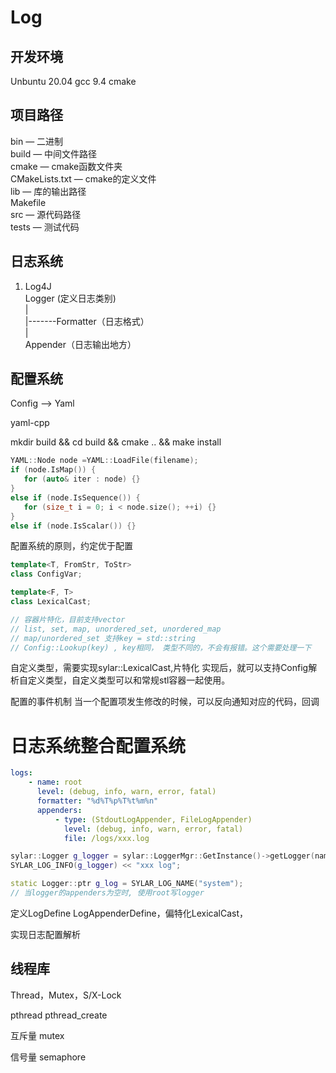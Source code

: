 # Log

## 开发环境
Unbuntu 20.04
gcc 9.4
cmake

## 项目路径
bin — 二进制 \
build — 中间文件路径 \
cmake — cmake函数文件夹 \
CMakeLists.txt — cmake的定义文件 \
lib — 库的输出路径 \
Makefile \
src — 源代码路径 \
tests — 测试代码 

## 日志系统
1) Log4J \
Logger (定义日志类别) \
   | \
   |-------Formatter（日志格式）\
   | \
Appender（日志输出地方）

## 配置系统

Config --> Yaml 

yaml-cpp 

mkdir build && cd build && cmake .. && make install
```cpp
YAML::Node node =YAML::LoadFile(filename);
if (node.IsMap()) {
   for (auto& iter : node) {}
}
else if (node.IsSequence()) {
   for (size_t i = 0; i < node.size(); ++i) {}
}
else if (node.IsScalar()) {}
```
配置系统的原则，约定优于配置
```cpp
template<T, FromStr, ToStr>
class ConfigVar;

template<F, T>
class LexicalCast;

// 容器片特化，目前支持vector
// list, set, map, unordered_set, unordered_map
// map/unordered_set 支持key = std::string
// Config::Lookup(key) , key相同， 类型不同的，不会有报错。这个需要处理一下
```
自定义类型，需要实现sylar::LexicalCast,片特化
实现后，就可以支持Config解析自定义类型，自定义类型可以和常规stl容器一起使用。

配置的事件机制
当一个配置项发生修改的时候，可以反向通知对应的代码，回调  

# 日志系统整合配置系统
```yaml
logs: 
    - name: root
      level: (debug, info, warn, error, fatal)
      formatter: "%d%T%p%T%t%m%n"
      appenders:
          - type: (StdoutLogAppender, FileLogAppender)
            level: (debug, info, warn, error, fatal)
            file: /logs/xxx.log
```
```cpp
sylar::Logger g_logger = sylar::LoggerMgr::GetInstance()->getLogger(name);
SYLAR_LOG_INFO(g_logger) << "xxx log";
```
```cpp
static Logger::ptr g_log = SYLAR_LOG_NAME("system");
// 当logger的appenders为空时, 使用root写logger
```
定义LogDefine LogAppenderDefine，偏特化LexicalCast，

实现日志配置解析

## 线程库
Thread，Mutex，S/X-Lock

pthread pthread_create

互斥量 mutex

信号量 semaphore
